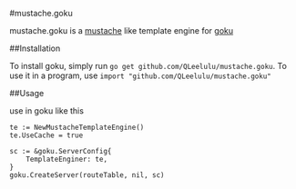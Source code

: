 #mustache.goku

mustache.goku is a [mustache](https://github.com/hoisie/mustache) like 
template engine for [goku](https://github.com/QLeelulu/goku)

##Installation

To install goku, simply run `go get github.com/QLeelulu/mustache.goku`. To use it in a program, use `import "github.com/QLeelulu/mustache.goku"`

##Usage

use in goku like this

    te := NewMustacheTemplateEngine()
    te.UseCache = true

    sc := &goku.ServerConfig{
        TemplateEnginer: te,
    }
    goku.CreateServer(routeTable, nil, sc)

